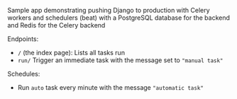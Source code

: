 Sample app demonstrating pushing Django to production with Celery workers and schedulers (beat) with a PostgreSQL database for the backend and Redis for the Celery backend

Endpoints:
- `/` (the index page): Lists all tasks run
- `run/` Trigger an immediate task with the message set to `"manual task"`

Schedules:
- Run `auto` task every minute with the message `"automatic task"`
